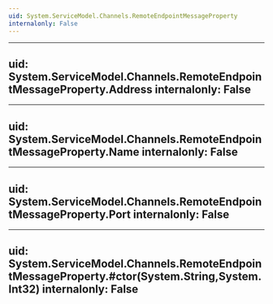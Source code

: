 ```yaml
---
uid: System.ServiceModel.Channels.RemoteEndpointMessageProperty
internalonly: False
---
```


---
uid: System.ServiceModel.Channels.RemoteEndpointMessageProperty.Address
internalonly: False
---

---
uid: System.ServiceModel.Channels.RemoteEndpointMessageProperty.Name
internalonly: False
---

---
uid: System.ServiceModel.Channels.RemoteEndpointMessageProperty.Port
internalonly: False
---

---
uid: System.ServiceModel.Channels.RemoteEndpointMessageProperty.#ctor(System.String,System.Int32)
internalonly: False
---
